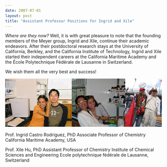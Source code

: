 ```yaml
---
date: 2007-07-01
layout: post
title: "Assistant Professor Positions for Ingrid and Xile"
---
```


_Where are they now?_ 
Well, it is with great pleasure to note that the founding members of the Meyer group, Ingrid and Xile, continue their academic endeavors. 
After their postdoctoral research stays at the University of California, Berkley, and the California Institute of Technology, Ingrid and Xile started their independent careers at the California Maritime Academy and the École Polytechnique Fédérale de Lausanne in Switzerland. 

We wish them all the very best and success! 


![Ingrid and Xile](/assets/img/2017/IngridAndXile.jpg)


Prof. Ingrid Castro Rodríguez, PhD
Associate Professor of Chemistry California Maritime Academy, USA 


Prof. Xile Hu, PhD
Assistant Professor of Chemistry Institute of Chemical Sciences and Engineering Ecole polytechnique fédérale de Lausanne, Switzerland 



